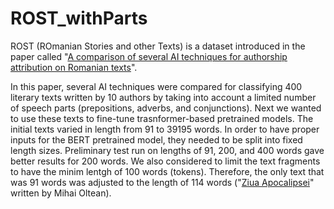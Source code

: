 # ROST_withParts

ROST (ROmanian Stories and other Texts) is a dataset introduced in the paper called "[A comparison of several AI techniques for authorship attribution on Romanian texts](https://www.researchgate.net/publication/365299177_A_comparison_of_several_AI_techniques_for_authorship_attribution_on_Romanian_texts)".

In this paper, several AI techniques were compared for classifying 400 literary texts written by 10 authors by taking into account a limited number of speech parts (prepositions, adverbs, and conjunctions). Next we wanted to use these texts to fine-tune trasnformer-based pretrained models. The initial texts varied in length from 91 to 39195 words. In order to have proper inputs for the BERT pretrained model, they needed to be split into fixed length sizes. Preliminary test run on lengths of 91, 200, and 400 words gave better results for 200 words. We also considered to limit the text fragments to have the minim lentgh of 100 words (tokens). Therefore, the only text that was 91 words was adjusted to the length of 114 words ("[Ziua Apocalipsei](http://www.povesti.org/#ziua_apocalipsei)" written by Mihai Oltean). 

